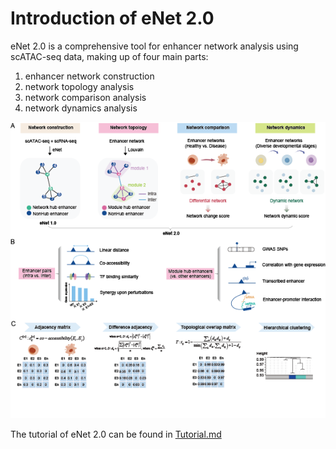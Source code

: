 # Introduction of eNet 2.0
eNet 2.0 is a comprehensive tool for enhancer network analysis using scATAC-seq data, making up of four main parts: 
1) enhancer network construction
2) network topology analysis
3) network comparison analysis
4) network dynamics analysis

![image](https://github.com/xmuhuanglab/eNet2.0/blob/main/images/Fig1.png)



The tutorial of eNet 2.0 can be found in [Tutorial.md](Tutorial.md)

